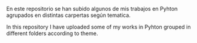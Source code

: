En este repositorio se han subido algunos de mis trabajos en Pyhton agrupados en distintas carpertas según tematica.

In this repository I have uploaded some of my works in Pyhton grouped in different folders according to theme.
